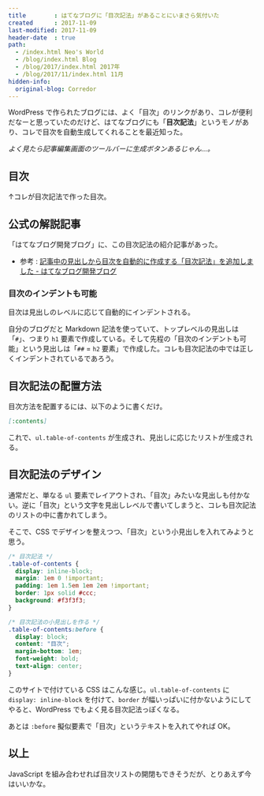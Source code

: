 ```yaml
---
title        : はてなブログに「目次記法」があることにいまさら気付いた
created      : 2017-11-09
last-modified: 2017-11-09
header-date  : true
path:
  - /index.html Neo's World
  - /blog/index.html Blog
  - /blog/2017/index.html 2017年
  - /blog/2017/11/index.html 11月
hidden-info:
  original-blog: Corredor
---
```


WordPress で作られたブログには、よく「目次」のリンクがあり、コレが便利だなーと思っていたのだけど、はてなブログにも「**目次記法**」というモノがあり、コレで目次を自動生成してくれることを最近知った。

*よく見たら記事編集画面のツールバーに生成ボタンあるじゃん…。*

## 目次

↑コレが目次記法で作った目次。

## 公式の解説記事

「はてなブログ開発ブログ」に、この目次記法の紹介記事があった。

- 参考 : [記事中の見出しから目次を自動的に作成する「目次記法」を追加しました - はてなブログ開発ブログ](http://staff.hatenablog.com/entry/2015/09/09/152158)

### 目次のインデントも可能

目次は見出しのレベルに応じて自動的にインデントされる。

自分のブログだと Markdown 記法を使っていて、トップレベルの見出しは「`#`」、つまり `h1` 要素で作成している。そして先程の「目次のインデントも可能」という見出しは「`##` = `h2` 要素」で作成した。コレも目次記法の中では正しくインデントされているであろう。

## 目次記法の配置方法

目次方法を配置するには、以下のように書くだけ。

```markdown
[:contents]
```

これで、`ul.table-of-contents` が生成され、見出しに応じたリストが生成される。

## 目次記法のデザイン

通常だと、単なる `ul` 要素でレイアウトされ、「目次」みたいな見出しも付かない。逆に「目次」という文字を見出しレベルで書いてしまうと、コレも目次記法のリストの中に書かれてしまう。

そこで、CSS でデザインを整えつつ、「目次」という小見出しを入れてみようと思う。

```css
/* 目次記法 */
.table-of-contents {
  display: inline-block;
  margin: 1em 0 !important;
  padding: 1em 1.5em 1em 2em !important;
  border: 1px solid #ccc;
  background: #f3f3f3;
}

/* 目次記法の小見出しを作る */
.table-of-contents:before {
  display: block;
  content: "目次";
  margin-bottom: 1em;
  font-weight: bold;
  text-align: center;
}
```

このサイトで付けている CSS はこんな感じ。`ul.table-of-contents` に `display: inline-block` を付けて、`border` が幅いっぱいに付かないようにしてやると、WordPress でもよく見る目次記法っぽくなる。

あとは `:before` 擬似要素で「目次」というテキストを入れてやれば OK。

## 以上

JavaScript を組み合わせれば目次リストの開閉もできそうだが、とりあえず今はいいかな。
